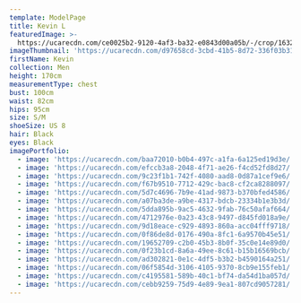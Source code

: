 ```yaml
---
template: ModelPage
title: Kevin L
featuredImage: >-
  https://ucarecdn.com/ce0025b2-9120-4af3-ba32-e0843d00a05b/-/crop/1632x1093/0,313/-/preview/
imageThumbnail: 'https://ucarecdn.com/d97658cd-3cbd-41b5-8d72-336f03b3135c/'
firstName: Kevin
collection: Men
height: 170cm
measurementType: chest
bust: 100cm
waist: 82cm
hips: 95cm
size: S/M
shoeSize: US 8
hair: Black
eyes: Black
imagePortfolio:
  - image: 'https://ucarecdn.com/baa72010-b0b4-497c-a1fa-6a125ed19d3e/'
  - image: 'https://ucarecdn.com/efccb3a8-2048-4f71-ae26-f4cd52fd8d27/'
  - image: 'https://ucarecdn.com/9c23f1b1-742f-4080-aad8-0d87a1cef9e6/'
  - image: 'https://ucarecdn.com/f67b9510-7712-429c-bac8-cf2ca8288097/'
  - image: 'https://ucarecdn.com/5d7c4696-7b9e-41ad-9873-b370bfed4586/'
  - image: 'https://ucarecdn.com/a07ba3de-a9be-4317-bdcb-23334b1e3b3d/'
  - image: 'https://ucarecdn.com/5dda895b-9ac5-4632-9fab-76c50afaf664/'
  - image: 'https://ucarecdn.com/4712976e-0a23-43c8-9497-d845fd018a9e/'
  - image: 'https://ucarecdn.com/9d18eace-c929-4893-860a-acc04fff9718/'
  - image: 'https://ucarecdn.com/0f86de8d-0176-490a-8fc1-6a9570b45e51/'
  - image: 'https://ucarecdn.com/19652709-c2b0-45b3-8b0f-35c0e14e89d0/'
  - image: 'https://ucarecdn.com/0f23b1cd-8a6a-49ee-8c61-b15b16569bcb/'
  - image: 'https://ucarecdn.com/ad302821-0e1c-4df5-b3b2-b4590164a251/'
  - image: 'https://ucarecdn.com/06f5854d-3106-4105-9370-8cb9e155feb1/'
  - image: 'https://ucarecdn.com/c4195581-589b-40c1-bf74-da54d1ba057d/'
  - image: 'https://ucarecdn.com/cebb9259-75d9-4e89-9ea1-807cd9057281/'
---
```


